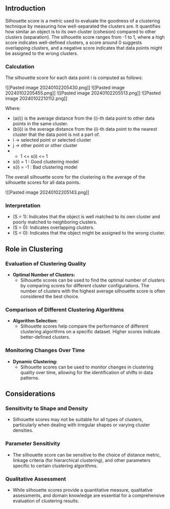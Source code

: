 ## Introduction

Silhouette score is a metric used to evaluate the goodness of a clustering technique by measuring how well-separated the clusters are. It quantifies how similar an object is to its own cluster (cohesion) compared to other clusters (separation). The silhouette score ranges from -1 to 1, where a high score indicates well-defined clusters, a score around 0 suggests overlapping clusters, and a negative score indicates that data points might be assigned to the wrong clusters.

### Calculation

The silhouette score for each data point i is computed as follows:

![[Pasted image 20240102205430.png]]
![[Pasted image 20240102205455.png]]
![[Pasted image 20240102205513.png]]
![[Pasted image 20240102210112.png]]

Where:
- \(a(i)\) is the average distance from the \(i\)-th data point to other data points in the same cluster.
- \(b(i)\) is the average distance from the \(i\)-th data point to the nearest cluster that the data point is not a part of.
- i -> selected point or selected cluster
- j -> other point or other cluster
- - 1 <= s(i) <= 1
- s(i) =   1 : Good clustering model
- s(i) = -1 : Bad clustering model

The overall silhouette score for the clustering is the average of the silhouette scores for all data points.

![[Pasted image 20240102205143.png]]

### Interpretation

- \(S = 1\): Indicates that the object is well matched to its own cluster and poorly matched to neighboring clusters.
- \(S = 0\): Indicates overlapping clusters.
- \(S < 0\): Indicates that the object might be assigned to the wrong cluster.

## Role in Clustering

### Evaluation of Clustering Quality
- **Optimal Number of Clusters:**
  - Silhouette scores can be used to find the optimal number of clusters by comparing scores for different cluster configurations. The number of clusters with the highest average silhouette score is often considered the best choice.
### Comparison of Different Clustering Algorithms
- **Algorithm Selection:**
  - Silhouette scores help compare the performance of different clustering algorithms on a specific dataset. Higher scores indicate better-defined clusters.
### Monitoring Changes Over Time
- **Dynamic Clustering:**
  - Silhouette scores can be used to monitor changes in clustering quality over time, allowing for the identification of shifts in data patterns.

## Considerations

### Sensitivity to Shape and Density
- Silhouette scores may not be suitable for all types of clusters, particularly when dealing with irregular shapes or varying cluster densities.
### Parameter Sensitivity
- The silhouette score can be sensitive to the choice of distance metric, linkage criteria (for hierarchical clustering), and other parameters specific to certain clustering algorithms.
### Qualitative Assessment
- While silhouette scores provide a quantitative measure, qualitative assessments, and domain knowledge are essential for a comprehensive evaluation of clustering results.